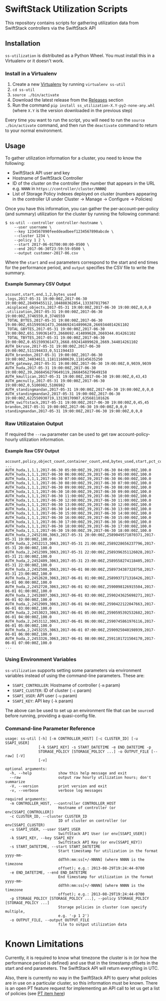 # SwiftStack Utilization Scripts

This repository contains scripts for gathering utilization data from SwiftStack
controllers via the SwiftStack API

## Installation

`ss-utilization` is distributed as a Python Wheel. You must install this in a Virtualenv
or it doesn't work.

### Install in a Virtualenv

1. Create a new [Virtualenv](https://virtualenv.pypa.io/en/stable/) by running `virtualenv ss-util`
2. `cd ss-util`
3. `source ./bin/activate`
4. Download the latest release from the
   [Releases](https://github.com/swiftstack/ss-utilization/releases) section
5. Run the command `pip install ss_utilization-X.Y-py2-none-any.whl` (where `X.Y` is the
   version downloaded in the previous step)

Every time you want to run the script, you will need to run the `source ./bin/activate`
command, and then run the `deactivate` command to return to your normal environment.

## Usage

To gather utilization information for a cluster, you need to know the following:

- SwiftStack API user and key
- Hostname of SwiftStack Controller
- ID of the cluster on the controller (the number that appears in the URL e.g. `NNNN` in
  `https://controller/cluster/NNNN`)
- List of Storage Policy indexes deployed on cluster (numbers appearing in the controller
  UI under Cluster -> Manage -> Configure -> Policies)

Once you have this information, you can gather the per-account-per-policy (and summary)
utilization for the cluster by running the following command:

```
$ ss-util --controller controller-hostname \
    --user username \
    --key 1234567890feeddeadbeef1234567890abcde \
    --cluster 1234 \
    --policy 1 2 \
    --start 2017-06-01T00:00:00-0500 \
    --end 2017-06-30T23:59:59-0500 \
    --output customer-2017-06.csv
```

Where the `start` and `end` parameters correspond to the start and end times for the
performance period, and `output` specifies the CSV file to write the summary.

#### Example Summary CSV Output
```
account,start,end,1,2,bytes_used
.logs,2017-05-31 19:00:00Z,2017-06-30 19:00:00Z,28499455112,104888362854,133387817967
.misplaced_objects,2017-05-31 19:00:00Z,2017-06-30 19:00:00Z,0,0,0
.utilization,2017-05-31 19:00:00Z,2017-06-30 19:00:00Z,3746559,0,3746559
_TOTAL_BYTES,2017-05-31 19:00:00Z,2017-06-30 19:00:00Z,651599361473,2668692414899628,2669344014261102
_TOTAL_GBYTES,2017-05-31 19:00:00Z,2017-06-30 19:00:00Z,651.599361473,2668692.414899628,2669344.014261102
_TOTAL_TBYTES,2017-05-31 19:00:00Z,2017-06-30 19:00:00Z,0.651599361473,2668.692414899628,2669.344014261102
AUTH_bkruse,2017-05-31 19:00:00Z,2017-06-30 19:00:00Z,511194433,0,511194433
AUTH_brandon,2017-05-31 19:00:00Z,2017-06-30 19:00:00Z,34034611,118111600639,118145635250
AUTH_gateway,2017-05-31 19:00:00Z,2017-06-30 19:00:00Z,0,9039,9039
AUTH_huda,2017-05-31 19:00:00Z,2017-06-30 19:00:00Z,39,2668456279649119,2668456279649158
AUTH_kmullican,2017-05-31 19:00:00Z,2017-06-30 19:00:00Z,0,43,43
AUTH_pmcnully,2017-05-31 19:00:00Z,2017-06-30 19:00:00Z,0,5106982,5106982
AUTH_standingmandan,2017-05-31 19:00:00Z,2017-06-30 19:00:00Z,0,0,0
AUTH_standingmandan2,2017-05-31 19:00:00Z,2017-06-30 19:00:00Z,622550930719,13130170907,635681101626
AUTH_swiftstack,2017-05-31 19:00:00Z,2017-06-30 19:00:00Z,0,45,45
brandon,2017-05-31 19:00:00Z,2017-06-30 19:00:00Z,0,0,0
standingmandan,2017-05-31 19:00:00Z,2017-06-30 19:00:00Z,0,0,0
```

### Raw Utilizataion Output
If required the `--raw` parameter can be used to get raw account-policy-hourly utilization
information.

#### Example Raw CSV Output
```
account,policy,object_count,container_count,end,bytes_used,start,pct_complete
...
AUTH_huda,1,1,1,2017-06-30 05:00:00Z,39,2017-06-30 04:00:00Z,100.0
AUTH_huda,1,1,1,2017-06-30 06:00:00Z,39,2017-06-30 05:00:00Z,100.0
AUTH_huda,1,1,1,2017-06-30 07:00:00Z,39,2017-06-30 06:00:00Z,100.0
AUTH_huda,1,1,1,2017-06-30 08:00:00Z,39,2017-06-30 07:00:00Z,100.0
AUTH_huda,1,1,1,2017-06-30 09:00:00Z,39,2017-06-30 08:00:00Z,100.0
AUTH_huda,1,1,1,2017-06-30 10:00:00Z,39,2017-06-30 09:00:00Z,100.0
AUTH_huda,1,1,1,2017-06-30 11:00:00Z,39,2017-06-30 10:00:00Z,100.0
AUTH_huda,1,1,1,2017-06-30 12:00:00Z,39,2017-06-30 11:00:00Z,100.0
AUTH_huda,1,1,1,2017-06-30 13:00:00Z,39,2017-06-30 12:00:00Z,100.0
AUTH_huda,1,1,1,2017-06-30 14:00:00Z,39,2017-06-30 13:00:00Z,100.0
AUTH_huda,1,1,1,2017-06-30 15:00:00Z,39,2017-06-30 14:00:00Z,100.0
AUTH_huda,1,1,1,2017-06-30 16:00:00Z,39,2017-06-30 15:00:00Z,100.0
AUTH_huda,1,1,1,2017-06-30 17:00:00Z,39,2017-06-30 16:00:00Z,100.0
AUTH_huda,1,1,1,2017-06-30 18:00:00Z,39,2017-06-30 17:00:00Z,100.0
AUTH_huda,1,1,1,2017-06-30 19:00:00Z,39,2017-06-30 18:00:00Z,100.0
AUTH_huda,2,2452108,3063,2017-05-31 20:00:00Z,2589049571070371,2017-05-31 19:00:00Z,100.0
AUTH_huda,2,2452213,3063,2017-05-31 21:00:00Z,2589228656237796,2017-05-31 20:00:00Z,100.0
AUTH_huda,2,2452309,3063,2017-05-31 22:00:00Z,2589396351126028,2017-05-31 21:00:00Z,100.0
AUTH_huda,2,2452409,3063,2017-05-31 23:00:00Z,2589558274118405,2017-05-31 22:00:00Z,100.0
AUTH_huda,2,2452508,3063,2017-06-01 00:00:00Z,2589734387328758,2017-05-31 23:00:00Z,100.0
AUTH_huda,2,2452620,3063,2017-06-01 01:00:00Z,2589937171316426,2017-06-01 00:00:00Z,100.0
AUTH_huda,2,2452720,3063,2017-06-01 02:00:00Z,2590098126915504,2017-06-01 01:00:00Z,100.0
AUTH_huda,2,2452807,3063,2017-06-01 03:00:00Z,2590243625698271,2017-06-01 02:00:00Z,100.0
AUTH_huda,2,2452909,3063,2017-06-01 04:00:00Z,2590422122047663,2017-06-01 03:00:00Z,100.0
AUTH_huda,2,2453023,3063,2017-06-01 05:00:00Z,2590595392532682,2017-06-01 04:00:00Z,100.0
AUTH_huda,2,2453112,3063,2017-06-01 06:00:00Z,2590745861976116,2017-06-01 05:00:00Z,100.0
AUTH_huda,2,2453215,3063,2017-06-01 07:00:00Z,2590925040198939,2017-06-01 06:00:00Z,100.0
AUTH_huda,2,2453326,3063,2017-06-01 08:00:00Z,2591101721504170,2017-06-01 07:00:00Z,100.0
...
```
### Using Environment Variables

`ss-utilization` supports setting some parameters via environment variables instead of using the
command-line parameters. These are:

- `SSAPI_CONTROLLER`: Hostname of controller (`-m` param)
- `SSAPI_CLUSTER`: ID of cluster (`-c` param)
- `SSAPI_USER`: API user (`-u` param)
- `SSAPI_KEY`: API key (`-k` param)

The above can be used to set up an environment file that can be `source`d before running,
providing a quasi-config file.

### Command-line Parameter Reference
```
usage: ss-util [-h] [-m CONTROLLER_HOST] [-c CLUSTER_ID] [-u SSAPI_USER]
               [-k SSAPI_KEY] -s START_DATETIME -e END_DATETIME -p
               STORAGE_POLICY [STORAGE_POLICY ...] -o OUTPUT_FILE [--raw] [-V]
               [-v]

optional arguments:
  -h, --help            show this help message and exit
  --raw                 output raw hourly utilization hours; don't summarize
  -V, --version         print version and exit
  -v, --verbose         verbose log messages

required arguments:
  -m CONTROLLER_HOST, --controller CONTROLLER_HOST
                        Hostname of controller (or env[SSAPI_CONTROLLER])
  -c CLUSTER_ID, --cluster CLUSTER_ID
                        ID of cluster on controller (or env[SSAPI_CLUSTER)
  -u SSAPI_USER, --user SSAPI_USER
                        SwiftStack API User (or env[SSAPI_USER])
  -k SSAPI_KEY, --key SSAPI_KEY
                        SwiftStack API Key (or env[SSAPI_KEY])
  -s START_DATETIME, --start START_DATETIME
                        Start timestamp for utilization in the format yyyy-mm-
                        ddThh:mm:ss[+/-NNNN] (where NNNN is the timezone
                        offset); e.g.: 2013-08-29T19:24:44-0700
  -e END_DATETIME, --end END_DATETIME
                        End timestamp for utilization in the format yyyy-mm-
                        ddThh:mm:ss[+/-NNNN] (where NNNN is the timezone
                        offset); e.g.: 2013-08-29T19:24:44-0700
  -p STORAGE_POLICY [STORAGE_POLICY ...], --policy STORAGE_POLICY [STORAGE_POLICY ...]
                        Storage policies in cluster (can specify multiple,
                        e.g. '-p 1 2')
  -o OUTPUT_FILE, --output OUTPUT_FILE
                        file to output utilization data
```

# Known Limitations

Currently, it is required to know what timezone the cluster is in (or how the performance
period is defined) and use that in the timestamp offsets in the start and end parameters. The
SwiftStack API will return everything in UTC.

Also, there is currently no way in the SwiftStack API to query what policies are in use on
a particular cluster, so this information must be known. There is an open PT feature
request for implementing an API call to let us get a list of policies (see
[PT item here](https://www.pivotaltracker.com/story/show/148699957))
